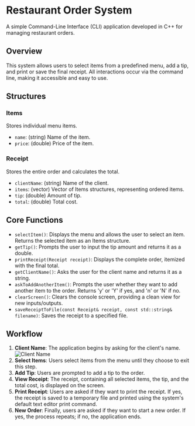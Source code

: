# Restaurant Order System

A simple Command-Line Interface (CLI) application developed in C++ for managing restaurant orders.

## Overview

This system allows users to select items from a predefined menu, add a tip, and print or save the final receipt. All interactions occur via the command line, making it accessible and easy to use.

## Structures

### Items

Stores individual menu items.

- `name`: (string) Name of the item.
- `price`: (double) Price of the item.

### Receipt

Stores the entire order and calculates the total.

- `clientName`: (string) Name of the client.
- `items`: (vector<Items>) Vector of Items structures, representing ordered items.
- `tip`: (double) Amount of tip.
- `total`: (double) Total cost.

## Core Functions

- `selectItem()`: Displays the menu and allows the user to select an item. Returns the selected item as an Items structure.
- `getTip()`: Prompts the user to input the tip amount and returns it as a double.
- `printReceipt(Receipt receipt)`: Displays the complete order, itemized with the final total.
- `getClientName()`: Asks the user for the client name and returns it as a string.
- `askToAddAnotherItem()`: Prompts the user whether they want to add another item to the order. Returns 'y' or 'Y' if yes, and 'n' or 'N' if no.
- `clearScreen()`: Clears the console screen, providing a clean view for new inputs/outputs.
- `saveReceiptToFile(const Receipt& receipt, const std::string& filename)`: Saves the receipt to a specified file.

## Workflow

1. **Client Name**: The application begins by asking for the client's name.
![Client Name](https://i.ibb.co/YLNrWVf/Name.png)
2. **Select Items**: Users select items from the menu until they choose to exit this step.
3. **Add Tip**: Users are prompted to add a tip to the order.
4. **View Receipt**: The receipt, containing all selected items, the tip, and the total cost, is displayed on the screen.
5. **Print Receipt**: Users are asked if they want to print the receipt. If yes, the receipt is saved to a temporary file and printed using the system's default text editor print command.
6. **New Order**: Finally, users are asked if they want to start a new order. If yes, the process repeats; if no, the application ends.
